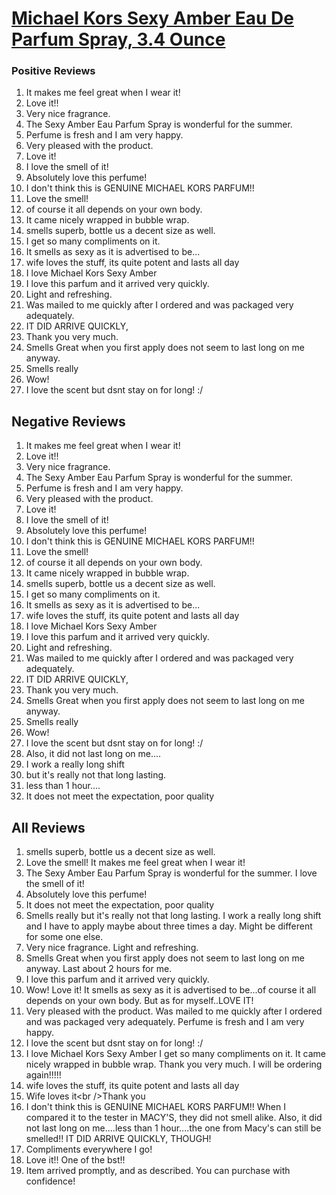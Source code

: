 # [Michael Kors Sexy Amber Eau De Parfum Spray, 3.4 Ounce](https://products.checkmycream.com/products/Michael-Kors-Sexy-Amber-Eau-De-Parfum-Spray-3.4-Ounce.html)

### Positive Reviews

<ol>
      <li>It makes me feel great when I wear it!</li>
      <li>Love it!!</li>
      <li>Very nice fragrance.</li>
      <li>The Sexy Amber Eau Parfum Spray is wonderful for the summer.</li>
      <li>Perfume is fresh and I am very happy.</li>
      <li>Very pleased with the product.</li>
      <li>Love it!</li>
      <li>I love the smell of it!</li>
      <li>Absolutely love this perfume!</li>
      <li>I don&#x27;t think this is GENUINE MICHAEL KORS  PARFUM!!  </li>
      <li>Love the smell!  </li>
      <li>of course it all depends on your own body.</li>
      <li>It came nicely wrapped in bubble wrap.</li>
      <li>smells superb, bottle us a decent size as well.</li>
      <li>I get so many compliments on it.</li>
      <li>It smells as sexy as it is advertised to be...</li>
      <li>wife loves the stuff, its quite potent and lasts all day</li>
      <li>I love Michael Kors Sexy Amber</li>
      <li>I love this parfum and it arrived very quickly.</li>
      <li>Light and refreshing.</li>
      <li>Was mailed to me quickly after I ordered and was packaged very adequately.</li>
      <li>IT DID ARRIVE QUICKLY,</li>
      <li>Thank you very much.  </li>
      <li>Smells Great when you first apply does not seem to last long on me anyway.</li>
      <li>Smells really</li>
      <li>Wow!</li>
      <li>I love the scent but dsnt stay on for long! :/</li>
</ol>


<h2>Negative Reviews</h2>
<ol>
<li> It makes me feel great when I wear it!</li>
<li> Love it!!</li>
<li> Very nice fragrance.</li>
<li> The Sexy Amber Eau Parfum Spray is wonderful for the summer.</li>
<li> Perfume is fresh and I am very happy.</li>
<li> Very pleased with the product.</li>
<li> Love it!</li>
<li> I love the smell of it!</li>
<li> Absolutely love this perfume!</li>
<li> I don&#x27;t think this is GENUINE MICHAEL KORS  PARFUM!!  </li>
<li> Love the smell!  </li>
<li> of course it all depends on your own body.</li>
<li> It came nicely wrapped in bubble wrap.</li>
<li> smells superb, bottle us a decent size as well.</li>
<li> I get so many compliments on it.</li>
<li> It smells as sexy as it is advertised to be...</li>
<li> wife loves the stuff, its quite potent and lasts all day</li>
<li> I love Michael Kors Sexy Amber</li>
<li> I love this parfum and it arrived very quickly.</li>
<li> Light and refreshing.</li>
<li> Was mailed to me quickly after I ordered and was packaged very adequately.</li>
<li> IT DID ARRIVE QUICKLY,</li>
<li> Thank you very much.  </li>
<li> Smells Great when you first apply does not seem to last long on me anyway.</li>
<li> Smells really</li>
<li> Wow!</li>
<li> I love the scent but dsnt stay on for long! :/</li>
<li> Also, it did not last long on me....</li>
<li> I work a really long shift</li>
<li> but it&#x27;s really not that long lasting.</li>
<li> less than 1 hour....</li>
<li> It does not meet the expectation, poor quality</li>
</ol>

<h2>All Reviews</h2>

<ol>
    <li> smells superb, bottle us a decent size as well.</li>
    <li> Love the smell!  It makes me feel great when I wear it!</li>
    <li> The Sexy Amber Eau Parfum Spray is wonderful for the summer. I love the smell of it!</li>
    <li> Absolutely love this perfume!</li>
    <li> It does not meet the expectation, poor quality</li>
    <li> Smells really but it&#x27;s really not that long lasting. I work a really long shift and I have to apply maybe about three times a day. Might be different for some one else.</li>
    <li> Very nice fragrance. Light and refreshing.</li>
    <li> Smells Great when you first apply does not seem to last long on me anyway. Last about 2 hours for me.</li>
    <li> I love this parfum and it arrived very quickly.</li>
    <li> Wow! Love it! It smells as sexy as it is advertised to be...of course it all depends on your own body. But as for myself..LOVE IT!</li>
    <li> Very pleased with the product. Was mailed to me quickly after I ordered and was packaged very adequately. Perfume is fresh and I am very happy.</li>
    <li> I love the scent but dsnt stay on for long! :/</li>
    <li> I love Michael Kors Sexy Amber I get so many compliments on it. It came nicely wrapped in bubble wrap. Thank you very much.  I will be ordering again!!!!!</li>
    <li> wife loves the stuff, its quite potent and lasts all day</li>
    <li> Wife loves it&lt;br /&gt;Thank you</li>
    <li> I don&#x27;t think this is GENUINE MICHAEL KORS  PARFUM!!  When I compared it to the tester in MACY&#x27;S, they did not smell alike.  Also, it did not last long on me....less than 1 hour....the one from Macy&#x27;s can still be smelled!!  IT DID ARRIVE QUICKLY, THOUGH!</li>
    <li> Compliments everywhere I go!</li>
    <li> Love it!! One of  the bst!!</li>
    <li> Item arrived promptly, and as described. You can purchase with confidence!</li>
</ol>




